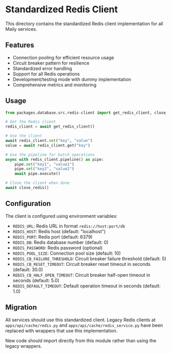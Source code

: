 # Standardized Redis Client

This directory contains the standardized Redis client implementation for all Maily services.

## Features

- Connection pooling for efficient resource usage
- Circuit breaker pattern for resilience
- Standardized error handling
- Support for all Redis operations
- Development/testing mode with dummy implementation
- Comprehensive metrics and monitoring

## Usage

```python
from packages.database.src.redis-client import get_redis_client, close_redis

# Get the Redis client
redis_client = await get_redis_client()

# Use the client
await redis_client.set("key", "value")
value = await redis_client.get("key")

# Use the pipeline for batch operations
async with redis_client.pipeline() as pipe:
    pipe.set("key1", "value1")
    pipe.set("key2", "value2")
    await pipe.execute()

# Close the client when done
await close_redis()
```

## Configuration

The client is configured using environment variables:

- `REDIS_URL`: Redis URL in format `redis://host:port/db`
- `REDIS_HOST`: Redis host (default: "localhost")
- `REDIS_PORT`: Redis port (default: 6379)
- `REDIS_DB`: Redis database number (default: 0)
- `REDIS_PASSWORD`: Redis password (optional)
- `REDIS_POOL_SIZE`: Connection pool size (default: 10)
- `REDIS_CB_FAILURE_THRESHOLD`: Circuit breaker failure threshold (default: 5)
- `REDIS_CB_RESET_TIMEOUT`: Circuit breaker reset timeout in seconds (default: 30.0)
- `REDIS_CB_HALF_OPEN_TIMEOUT`: Circuit breaker half-open timeout in seconds (default: 5.0)
- `REDIS_DEFAULT_TIMEOUT`: Default operation timeout in seconds (default: 1.0)

## Migration

All services should use this standardized client. Legacy Redis clients at `apps/api/cache/redis.py` and `apps/api/cache/redis_service.py` have been replaced with wrappers that use this implementation.

New code should import directly from this module rather than using the legacy wrappers.